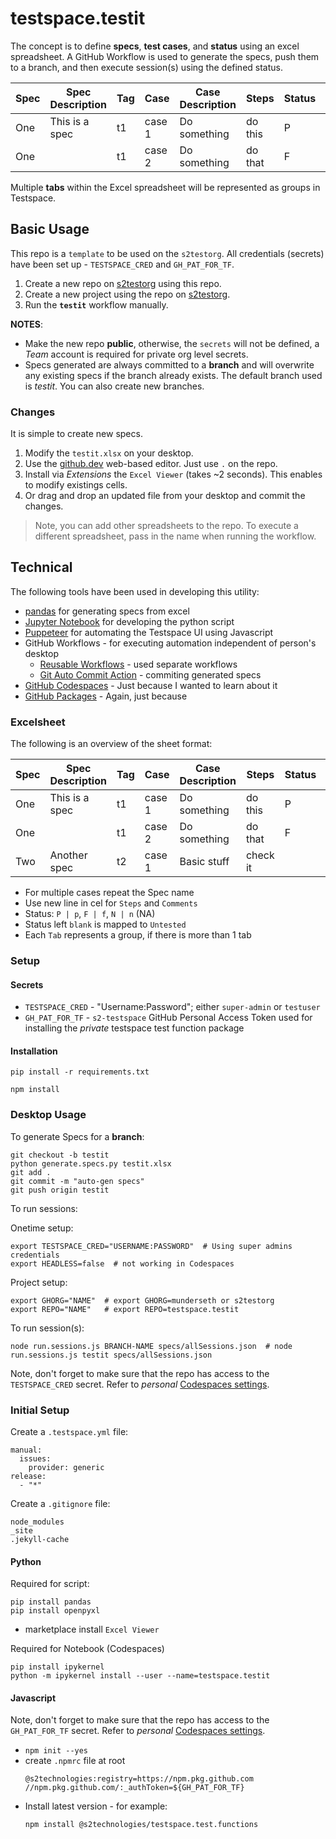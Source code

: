 # testspace.testit
The concept is to define **specs**, **test cases**, and **status** using an excel spreadsheet. A GitHub Workflow is used to generate the specs, push them to a branch, and then execute session(s) using the defined status. 
								
Spec|Spec Description | Tag	|Case 	|Case Description| Steps   | Status | Comments
----|-----------------|-----|-------|----------------|---------|--------|--------
One | This is a spec  | t1	|case 1 | Do something   | do this | P	    | 
One |                 | t1	|case 2 | Do something   | do that | F	    | this is a comment

Multiple **tabs** within the Excel spreadsheet will be represented as groups in Testspace. 

## Basic Usage
This repo is a `template` to be used on the `s2testorg`. All credentials (secrets) have been set up - `TESTSPACE_CRED` and `GH_PAT_FOR_TF`.  

1. Create a new repo on [s2testorg](https://github.com/s2testorg) using this repo.
2. Create a new project using the repo on [s2testorg](https://s2testorg.stridespace.com/). 
3. Run the **`testit`** workflow manually.

**NOTES**:
- Make the new repo **public**, otherwise, the `secrets` will not be defined, a *Team* account is required for private org level secrets.  
- Specs generated are always committed to a **branch** and will overwrite any existing specs if the branch already exists. The default branch used is *testit*. You can also create new branches. 

### Changes
It is simple to create new specs.

1. Modify the `testit.xlsx` on your desktop. 
2. Use the [github.dev](https://docs.github.com/en/codespaces/the-githubdev-web-based-editor) web-based editor. Just use `.` on the repo.
3. Install via *Extensions* the `Excel Viewer` (takes ~2 seconds). This enables to modify existings cells.
4. Or drag and drop an updated file from your desktop and commit the changes. 

> Note, you can add other spreadsheets to the repo. To execute a different spreadsheet, pass in the name when running the workflow. 

## Technical
The following tools have been used in developing this utility: 
- [pandas](https://pandas.pydata.org/) for generating specs from excel
- [Jupyter Notebook](https://jupyter.org/) for developing the python script 
- [Puppeteer](https://pptr.dev/) for automating the Testspace UI using Javascript 
- GitHub Workflows - for executing automation independent of person's desktop
    - [Reusable Workflows](https://docs.github.com/en/actions/using-workflows/reusing-workflows) - used separate workflows 
    - [Git Auto Commit Action](https://github.com/stefanzweifel/git-auto-commit-action) - commiting generated specs
- [GitHub Codespaces](https://github.com/features/codespaces) - Just because I wanted to learn about it
- [GitHub Packages](https://github.com/features/packages) - Again, just because

### Excelsheet 
The following is an overview of the sheet format:
							
Spec|Spec Description | Tag	|Case 	|Case Description| Steps   | Status | Comments
----|-----------------|-----|-------|----------------|---------|--------|--------
One | This is a spec  | t1	|case 1 | Do something   | do this | P	    | 
One |                 | t1	|case 2 | Do something   | do that | F	    | this is a comment
Two | Another spec    | t2  |case 1 | Basic stuff    | check it |       | 
		

- For multiple cases repeat the Spec name
- Use new line in cel for `Steps` and `Comments`
- Status: `P | p`, `F | f`, `N | n` (NA)
- Status left `blank` is mapped to `Untested`
- Each `Tab` represents a group, if there is more than 1 tab

### Setup

#### Secrets

- `TESTSPACE_CRED` - "Username:Password"; either `super-admin` or `testuser`
- `GH_PAT_FOR_TF`  - `s2-testspace` GitHub Personal Access Token used for installing the *private* testspace test function package

#### Installation

```
pip install -r requirements.txt
```

```
npm install 
```

### Desktop Usage

To generate Specs for a **branch**:

```
git checkout -b testit
python generate.specs.py testit.xlsx
git add .
git commit -m "auto-gen specs"
git push origin testit
```

To run sessions:

Onetime setup:
```
export TESTSPACE_CRED="USERNAME:PASSWORD"  # Using super admins credentials 
export HEADLESS=false  # not working in Codespaces
```
Project setup:
```
export GHORG="NAME"  # export GHORG=munderseth or s2testorg
export REPO="NAME"   # export REPO=testspace.testit
```
To run session(s):
```
node run.sessions.js BRANCH-NAME specs/allSessions.json  # node run.sessions.js testit specs/allSessions.json
```

Note, don't forget to make sure that the repo has access to the `TESTSPACE_CRED` secret. Refer to *personal* [Codespaces settings](https://github.com/settings/codespaces).

### Initial Setup

Create a `.testspace.yml` file:
```
manual:
  issues:
    provider: generic 
release:
  - "*"
```

Create a `.gitignore` file:
```
node_modules
_site
.jekyll-cache
```

#### Python

Required for script:
```
pip install pandas
pip install openpyxl
```
- marketplace install `Excel Viewer`

Required for Notebook (Codespaces)

```
pip install ipykernel
python -m ipykernel install --user --name=testspace.testit
```


#### Javascript 
Note, don't forget to make sure that the repo has access to the `GH_PAT_FOR_TF` secret. Refer to *personal* [Codespaces settings](https://github.com/settings/codespaces).


- `npm init --yes`
- create `.npmrc` file at root
    ```
    @s2technologies:registry=https://npm.pkg.github.com
    //npm.pkg.github.com/:_authToken=${GH_PAT_FOR_TF}
    ```
- Install latest version - for example:
  ```
  npm install @s2technologies/testspace.test.functions
  ```
